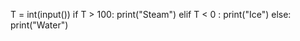 T = int(input())
if T > 100:
    print("Steam")
elif T < 0 :
    print("Ice")
else:
    print("Water")
